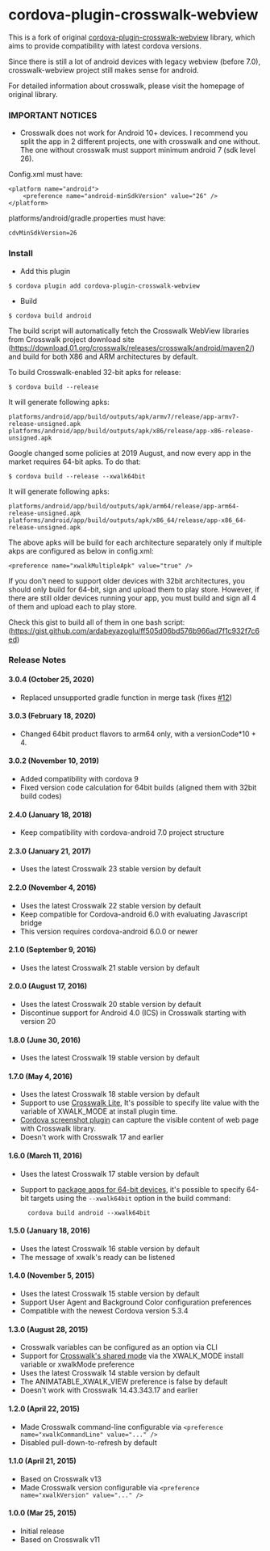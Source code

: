 # cordova-plugin-crosswalk-webview

This is a fork of original [cordova-plugin-crosswalk-webview](https://github.com/crosswalk-project/cordova-plugin-crosswalk-webview) library, which aims to provide compatibility with latest cordova versions.

Since there is still a lot of android devices with legacy webview (before 7.0), crosswalk-webview project still makes sense for android. 

For detailed information about crosswalk, please visit the homepage of original library. 

### IMPORTANT NOTICES

- Crosswalk does not work for Android 10+ devices. I recommend you split the app in 2 different projects, one with crosswalk and one without. The one without crosswalk must support minimum android 7 (sdk level 26).

Config.xml must have:

    <platform name="android">
        <preference name="android-minSdkVersion" value="26" />
    </platform>

platforms/android/gradle.properties must have:

    cdvMinSdkVersion=26


### Install

* Add this plugin

```
$ cordova plugin add cordova-plugin-crosswalk-webview
```

* Build
```
$ cordova build android
```
The build script will automatically fetch the Crosswalk WebView libraries from Crosswalk project download site (https://download.01.org/crosswalk/releases/crosswalk/android/maven2/) and build for both X86 and ARM architectures by default.


To build Crosswalk-enabled 32-bit apks for release:

    $ cordova build --release

It will generate following apks:

```
platforms/android/app/build/outputs/apk/armv7/release/app-armv7-release-unsigned.apk
platforms/android/app/build/outputs/apk/x86/release/app-x86-release-unsigned.apk
```

Google changed some policies at 2019 August, and now every app in the market requires 64-bit apks. To do that:

    $ cordova build --release --xwalk64bit

It will generate following apks:

```
platforms/android/app/build/outputs/apk/arm64/release/app-arm64-release-unsigned.apk
platforms/android/app/build/outputs/apk/x86_64/release/app-x86_64-release-unsigned.apk
```

The above apks will be build for each architecture separately only if multiple akps are configured as below in config.xml:

```
<preference name="xwalkMultipleApk" value="true" />
```

If you don't need to support older devices with 32bit architectures, you should only build for 64-bit, sign and upload them to play store.
However, if there are still older devices running your app, you must build and sign all 4 of them and upload each to play store.

Check this gist to build all of them in one bash script: (<https://gist.github.com/ardabeyazoglu/ff505d06bd576b966ad7f1c932f7c6ed>)

### Release Notes

#### 3.0.4 (October 25, 2020)
* Replaced unsupported gradle function in merge task (fixes [#12](https://github.com/ardabeyazoglu/cordova-plugin-crosswalk-webview-v3/issues/12))

#### 3.0.3 (February 18, 2020)
* Changed 64bit product flavors to arm64 only, with a versionCode*10 + 4.

#### 3.0.2 (November 10, 2019)
* Added compatibility with cordova 9
* Fixed version code calculation for 64bit builds (aligned them with 32bit build codes)

#### 2.4.0 (January 18, 2018)
* Keep compatibility with cordova-android 7.0 project structure

#### 2.3.0 (January 21, 2017)
* Uses the latest Crosswalk 23 stable version by default

#### 2.2.0 (November 4, 2016)
* Uses the latest Crosswalk 22 stable version by default
* Keep compatible for Cordova-android 6.0 with evaluating Javascript bridge
* This version requires cordova-android 6.0.0 or newer

#### 2.1.0 (September 9, 2016)
* Uses the latest Crosswalk 21 stable version by default

#### 2.0.0 (August 17, 2016)
* Uses the latest Crosswalk 20 stable version by default
* Discontinue support for Android 4.0 (ICS) in Crosswalk starting with version 20

#### 1.8.0 (June 30, 2016)
* Uses the latest Crosswalk 19 stable version by default

#### 1.7.0 (May 4, 2016)
* Uses the latest Crosswalk 18 stable version by default
* Support to use [Crosswalk Lite](https://crosswalk-project.org/documentation/crosswalk_lite.html), It's possible to specify lite value with the variable of XWALK_MODE at install plugin time.
* [Cordova screenshot plugin](https://github.com/gitawego/cordova-screenshot.git) can capture the visible content of web page with Crosswalk library.
* Doesn't work with Crosswalk 17 and earlier

#### 1.6.0 (March 11, 2016)
* Uses the latest Crosswalk 17 stable version by default
* Support to [package apps for 64-bit devices](https://crosswalk-project.org/documentation/android/android_64bit.html), it's possible to specify 64-bit targets using the `--xwalk64bit` option in the build command:

        cordova build android --xwalk64bit

#### 1.5.0 (January 18, 2016)
* Uses the latest Crosswalk 16 stable version by default
* The message of xwalk's ready can be listened

#### 1.4.0 (November 5, 2015)
* Uses the latest Crosswalk 15 stable version by default
* Support User Agent and Background Color configuration preferences
* Compatible with the newest Cordova version 5.3.4

#### 1.3.0 (August 28, 2015)
* Crosswalk variables can be configured as an option via CLI
* Support for [Crosswalk's shared mode](https://crosswalk-project.org/documentation/shared_mode.html) via the XWALK_MODE install variable or xwalkMode preference
* Uses the latest Crosswalk 14 stable version by default
* The ANIMATABLE_XWALK_VIEW preference is false by default
* Doesn't work with Crosswalk 14.43.343.17 and earlier

#### 1.2.0 (April 22, 2015)
* Made Crosswalk command-line configurable via `<preference name="xwalkCommandLine" value="..." />`
* Disabled pull-down-to-refresh by default

#### 1.1.0 (April 21, 2015)
* Based on Crosswalk v13
* Made Crosswalk version configurable via `<preference name="xwalkVersion" value="..." />`

#### 1.0.0 (Mar 25, 2015)
* Initial release
* Based on Crosswalk v11
